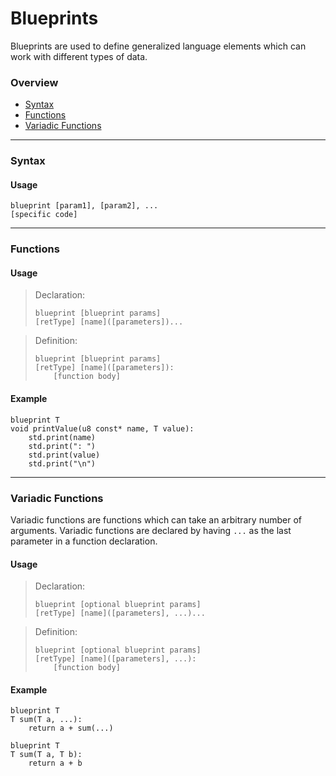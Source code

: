 # Blueprints

Blueprints are used to define generalized language elements which can work with different types of data.

### Overview
 - [Syntax](./blueprints.md#syntax)
 - [Functions](./blueprints.md#functions)
 - [Variadic Functions](./blueprints.md#variadic-functions)

---

### Syntax

#### Usage

```qinp
blueprint [param1], [param2], ...
[specific code]
```

---

### Functions

#### Usage

> Declaration:
> ```qinp
> blueprint [blueprint params]
> [retType] [name]([parameters])...
> ```

> Definition:
> ```qinp
> blueprint [blueprint params]
> [retType] [name]([parameters]):
>     [function body]
> ```

#### Example

```qinp
blueprint T
void printValue(u8 const* name, T value):
	std.print(name)
	std.print(": ")
	std.print(value)
	std.print("\n")
```

---

### Variadic Functions

Variadic functions are functions which can take an arbitrary number of arguments. Variadic functions are declared by having `...` as the last parameter in a function declaration.

#### Usage

> Declaration:
> ```qinp
> blueprint [optional blueprint params]
> [retType] [name]([parameters], ...)...
> ```

> Definition:
> ```qinp
> blueprint [optional blueprint params]
> [retType] [name]([parameters], ...):
>     [function body]
> ```

#### Example

```qinp
blueprint T
T sum(T a, ...):
	return a + sum(...)

blueprint T
T sum(T a, T b):
	return a + b
```